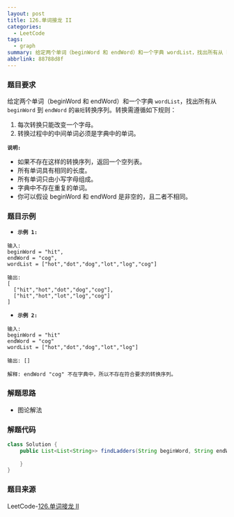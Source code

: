 ```yaml
---
layout: post
title: 126.单词接龙 II
categories:
  - LeetCode
tags:
  - graph
summary: 给定两个单词（beginWord 和 endWord）和一个字典 wordList，找出所有从 beginWord 到 endWord 的最短转换序列。
abbrlink: 88788d8f
---
```


### 题目要求
给定两个单词（beginWord 和 endWord）和一个字典 `wordList`，找出所有从 `beginWord` 到 `endWord` 的`最短`转换序列。转换需遵循如下规则：
1. 每次转换只能改变一个字母。
1. 转换过程中的中间单词必须是字典中的单词。

**`说明:`**
- 如果不存在这样的转换序列，返回一个空列表。
- 所有单词具有相同的长度。
- 所有单词只由小写字母组成。
- 字典中不存在重复的单词。
- 你可以假设 beginWord 和 endWord 是非空的，且二者不相同。


### 题目示例
- **`示例 1:`** 
```
输入:
beginWord = "hit",
endWord = "cog",
wordList = ["hot","dot","dog","lot","log","cog"]

输出:
[
  ["hit","hot","dot","dog","cog"],
  ["hit","hot","lot","log","cog"]
]
```

- **`示例 2:`** 
```
输入:
beginWord = "hit"
endWord = "cog"
wordList = ["hot","dot","dog","lot","log"]

输出: []

解释: endWord "cog" 不在字典中，所以不存在符合要求的转换序列。
```


### 解题思路
- 图论解法

### 解题代码
```java
class Solution {
    public List<List<String>> findLadders(String beginWord, String endWord, List<String> wordList) {
        
    }
}
```

### 题目来源
LeetCode-[126.单词接龙 II](https://leetcode-cn.com/problems/word-ladder-ii/)